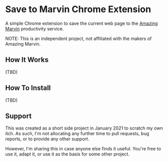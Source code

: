 # Save to Marvin Chrome Extension
A simple Chrome extension to save the current web page to the [Amazing Marvin](https://amazingmarvin.com/) productivity service.

NOTE: This is an independent project, not affiliated with the makers of Amazing Marvin.

## How It Works
(TBD)

## How To Install
(TBD)

## Support
This was created as a short side project in January 2021 to scratch my own itch.
As such, I'm not allocating any further time to pull requests, bug reports, or to provide any other support.

However, I'm sharing this in case anyone else finds it useful. You're free to use it, adapt it, or use it as the basis for some other project.
